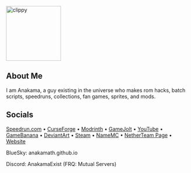 <img src="https://github.com/user-attachments/assets/23876fe7-ea8c-4e5c-92e3-3fb0c643f981" alt="clippy" width="150">

## About Me
I am Anakama, a guy existing in the universe who makes rom hacks, batch scripts, speedruns, collections, fan games, sprites, and mods.
## Socials
[Speedrun.com](https://speedrun.com/users/Anakama) • [CurseForge](https://www.curseforge.com/members/anakamathehedgehog/) • [Modrinth](https://modrinth.com/user/Anakama) • [GameJolt](http://gamejolt.com/@anakama) • [YouTube](https://www.youtube.com/@anakamaexist) • [GameBanana](https://gamebanana.com/members/2067027) • [DeviantArt](https://www.deviantart.com/belufatr) • [Steam](https://steamcommunity.com/id/AnakamaTheHedgehog/) • [NameMC](https://namemc.com/profile/AnakamaTH.1) • [NetherTeam Page](https://mcnetherteam.github.io/) • [Website](https://anakamath.github.io) 


BlueSky: anakamath.github.io

Discord: AnakamaExist (FRQ: Mutual Servers)

